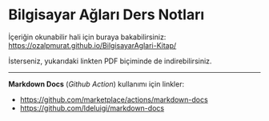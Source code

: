 # Bilgisayar Ağları Ders Notları
İçeriğin okunabilir hali için buraya bakabilirsiniz: https://ozalpmurat.github.io/BilgisayarAglari-Kitap/

İsterseniz, yukarıdaki linkten PDF biçiminde de indirebilirsiniz.

---

**Markdown Docs** (_Github Action_) kullanımı için linkler:
- https://github.com/marketplace/actions/markdown-docs
- https://github.com/ldeluigi/markdown-docs
